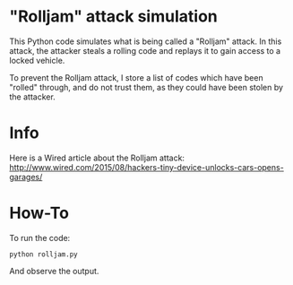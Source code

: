 # "Rolljam" attack simulation

This Python code simulates what is being called a "Rolljam" attack. In this attack, the attacker steals a rolling code and replays it to gain access to a locked vehicle.

To prevent the Rolljam attack, I store a list of codes which have been "rolled" through, and do not trust them, as they could have been stolen by the attacker.

# Info

Here is a Wired article about the Rolljam attack: http://www.wired.com/2015/08/hackers-tiny-device-unlocks-cars-opens-garages/

# How-To

To run the code:

	python rolljam.py

And observe the output.